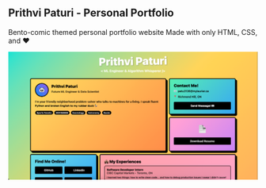 ## Prithvi Paturi - Personal Portfolio

Bento-comic themed personal portfolio website
Made with only HTML, CSS, and ❤️

![Portfolio Screenshot](assets/portfolioSS.png)